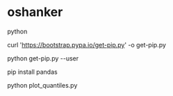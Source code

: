 # oshanker
python 

curl 'https://bootstrap.pypa.io/get-pip.py' -o get-pip.py

python get-pip.py --user

pip install pandas

python plot_quantiles.py 



